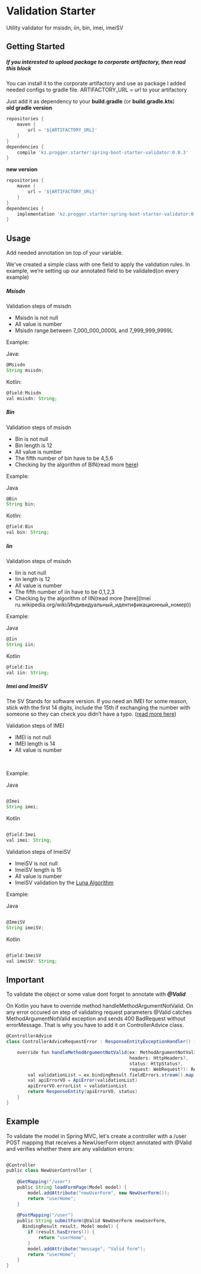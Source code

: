 # Validation Starter 
Utility validator for msisdn, iin, bin, imei, imeiSV

## Getting Started

##### If you interested to upload package to corporate artifactory, then read this block

You can install it to the corporate artifactory and use as package
I added needed configs to gradle file.
ARTIFACTORY_URL = url to your artifactory

Just add it as dependency to your **build.gradle** (or **build.gradle.kts**)
<br/><b>old gradle version</b>
```groovy
repositories {
    maven {
        url = '${ARTIFACTORY_URL}'
    }
}
dependencies {
    compile 'kz.progger.starter:spring-boot-starter-validator:0.0.3'
}
```

**new version**
```groovy
repositories {
    maven {
        url = '${ARTIFACTORY_URL}'
    }
}
dependencies {
    implementation 'kz.progger.starter:spring-boot-starter-validator:0.0.3'
}
```

## Usage

Add needed annotation on top of your variable.

We've created a simple class with one field to apply the validation rules. In example, we’re setting up our annotated field to be validated(on every example)

##### Msisdn

Validation steps of msisdn
* Msisdn is not null
* All value is number
* Msisdn range between 7_000_000_0000L and 7_999_999_9999L

Example:

Java:
```groovy
@Msisdn
String msisdn;

```

Kotlin:
```groovy
@field:Msisdn
val msisdn: String;

```
##### Bin

Validation steps of msisdn
* Bin is not null
* Bin length is 12
* All value is number
* The fifth number of bin have to be 4,5,6
* Checking by the algorithm of BIN(read more [here](https://ru.wikipedia.org/wiki/%D0%91%D0%B8%D0%B7%D0%BD%D0%B5%D1%81-%D0%B8%D0%B4%D0%B5%D0%BD%D1%82%D0%B8%D1%84%D0%B8%D0%BA%D0%B0%D1%86%D0%B8%D0%BE%D0%BD%D0%BD%D1%8B%D0%B9_%D0%BD%D0%BE%D0%BC%D0%B5%D1%80))

Example:

Java
```groovy
@Bin
String bin;

```


Kotlin:
```groovy
@field:Bin
val bin: String;

```

##### Iin

Validation steps of msisdn
* Iin is not null
* Iin length is 12
* All value is number
* The fifth number of iin have to be 0,1,2,3
* Checking by the algorithm of IIN(read more [here](Imei ru.wikipedia.org/wiki/Индивидуальный_идентификационный_номер))

Example:

Java
```groovy
@Iin
String iin;

```

Kotlin
```groovy
@field:Iin
val iin: String;

```

##### Imei and ImeiSV

The SV Stands for software version. If you need an IMEI for some reason, stick with the first 14 digits, include the 15th if exchanging the number with someone so they can check you didn’t have a typo. ([read more here](https://www.cspsprotocol.com/imei/))

Validation steps of IMEI
* IMEI is not null
* IMEI length is 14
* All value is number
<br />

Example:

Java
```groovy

@Imei
String imei;

```

Kotlin
```groovy

@field:Imei
val imei: String;

```

Validation steps of ImeiSV
* ImeiSV is not null
* ImeiSV length is 15
* All value is number
* ImeiSV validation by the [Luna Algorithm](https://ru.wikipedia.org/wiki/%D0%90%D0%BB%D0%B3%D0%BE%D1%80%D0%B8%D1%82%D0%BC_%D0%9B%D1%83%D0%BD%D0%B0)

Example:

Java
```groovy

@ImeiSV
String imeiSV;

```

Kotlin
```groovy

@field:ImeiSV
val imeiSV: String;

```

## Important 

To validate the object or some value dont forget to annotate with **<i>@Valid</i>**

On Kotlin you have to override method handleMethodArgumentNotValid. On any error occured on step of validating request parameters @Valid catches MethodArgumentNotValid exception and sends 400 BadRequest without errorMessage. That is why you have to add it on ControllerAdvice class.  
```groovy
@ControllerAdvice
class ControllerAdviceRequestError : ResponseEntityExceptionHandler() { 

    override fun handleMethodArgumentNotValid(ex: MethodArgumentNotValidException,
                                              headers: HttpHeaders?,
                                              status: HttpStatus?,
                                              request: WebRequest?): ResponseEntity<Any> {
        val validationList = ex.bindingResult.fieldErrors.stream().map { fieldError: FieldError -> fieldError.defaultMessage }.collect(Collectors.toList())
        val apiErrorVO = ApiError(validationList)
        apiErrorVO.errorList = validationList
        return ResponseEntity(apiErrorVO, status)
    }
}
```

## Example

To validate the model in Spring MVC, let's create a controller with a /user POST mapping that receives a NewUserForm object annotated with @Valid and verifies whether there are any validation errors:

```groovy

@Controller
public class NewUserController {
 
    @GetMapping("/user")
    public String loadFormPage(Model model) {
        model.addAttribute("newUserForm", new NewUserForm());
        return "userHome";
    }
 
    @PostMapping("/user")
    public String submitForm(@Valid NewUserForm newUserForm, 
      BindingResult result, Model model) {
        if (result.hasErrors()) {
            return "userHome";
        }
        model.addAttribute("message", "Valid form");
        return "userHome";
    }
}
```


